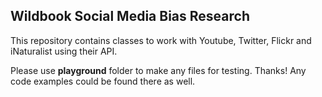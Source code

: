 ## Wildbook Social Media Bias Research

This repository contains classes to work with Youtube, Twitter, Flickr and iNaturalist using their API.

Please use **playground** folder to make any files for testing. Thanks! Any code examples could be found there as well.

